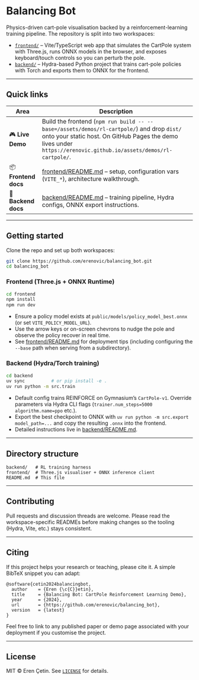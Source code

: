 # Balancing Bot

Physics-driven cart-pole visualisation backed by a reinforcement-learning training pipeline. The repository is split into two workspaces:

- [`frontend/`](frontend/README.md) – Vite/TypeScript web app that simulates the CartPole system with Three.js, runs ONNX models in the browser, and exposes keyboard/touch controls so you can perturb the pole.
- [`backend/`](backend/README.md) – Hydra-based Python project that trains cart-pole policies with Torch and exports them to ONNX for the frontend.

---

## Quick links

| Area | Description |
| --- | --- |
| 🎮 **Live Demo** | Build the frontend (`npm run build -- --base=/assets/demos/rl-cartpole/`) and drop `dist/` onto your static host. On GitHub Pages the demo lives under `https://erenovic.github.io/assets/demos/rl-cartpole/`. |
| 📦 **Frontend docs** | [frontend/README.md](frontend/README.md) – setup, configuration vars (`VITE_*`), architecture walkthrough. |
| 🧠 **Backend docs** | [backend/README.md](backend/README.md) – training pipeline, Hydra configs, ONNX export instructions. |

---

## Getting started

Clone the repo and set up both workspaces:

```bash
git clone https://github.com/erenovic/balancing_bot.git
cd balancing_bot
```

### Frontend (Three.js + ONNX Runtime)

```bash
cd frontend
npm install
npm run dev
```

- Ensure a policy model exists at `public/models/policy_model_best.onnx` (or set `VITE_POLICY_MODEL_URL`).
- Use the arrow keys or on-screen chevrons to nudge the pole and observe the policy recover in real time.
- See [frontend/README.md](frontend/README.md) for deployment tips (including configuring the `--base` path when serving from a subdirectory).

### Backend (Hydra/Torch training)

```bash
cd backend
uv sync          # or pip install -e .
uv run python -m src.train
```

- Default config trains REINFORCE on Gymnasium’s `CartPole-v1`. Override parameters via Hydra CLI flags (`trainer.num_steps=5000 algorithm.name=ppo` etc.).
- Export the best checkpoint to ONNX with `uv run python -m src.export model_path=...` and copy the resulting `.onnx` into the frontend.
- Detailed instructions live in [backend/README.md](backend/README.md).

---

## Directory structure

```
backend/   # RL training harness
frontend/  # Three.js visualiser + ONNX inference client
README.md  # This file
```

---

## Contributing

Pull requests and discussion threads are welcome. Please read the workspace-specific READMEs before making changes so the tooling (Hydra, Vite, etc.) stays consistent.

---

## Citing

If this project helps your research or teaching, please cite it. A simple BibTeX snippet you can adapt:

```
@software{cetin2024balancingbot,
  author    = {Eren {\c{C}}etin},
  title     = {Balancing Bot: CartPole Reinforcement Learning Demo},
  year      = {2024},
  url       = {https://github.com/erenovic/balancing_bot},
  version   = {latest}
}
```

Feel free to link to any published paper or demo page associated with your deployment if you customise the project.

---

## License

MIT © Eren Çetin. See [`LICENSE`](LICENSE) for details.
